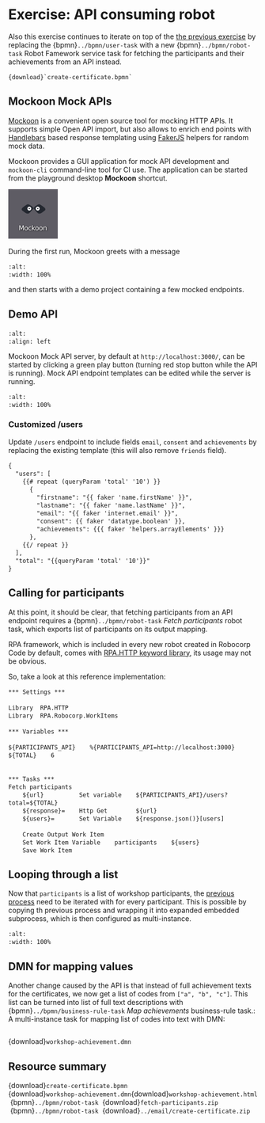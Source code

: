 # Exercise: API consuming robot

Also this exercise continues to iterate on top of the [the previous exercise](../email/index.md) by replacing the {bpmn}`../bpmn/user-task` with a new {bpmn}`../bpmn/robot-task` Robot Famework service task for fetching the participants and their achievements from an API instead.

```{bpmn-figure} create-certificate
{download}`create-certificate.bpmn`
```

## Mockoon Mock APIs

[Mockoon](https://mockoon.com/) is a convenient open source tool for mocking HTTP APIs. It supports simple Open API import, but also allows to enrich end points with [Handlebars](https://handlebarsjs.com/) based response templating using [FakerJS](https://fakerjs.dev/) helpers for random mock data.

Mockoon provides a GUI application for mock API development and `mockoon-cli` command-line tool for CI use. The application can be started from the playground desktop **Mockoon** shortcut.

![Mockoon desktop icon](../playground/desktop-mockoon.png)

During the first run, Mockoon greets with a message

```{figure} mockoon-welcome.png
:alt:
:width: 100%
```

and then starts with a demo project containing a few mocked endpoints.

## Demo API

```{figure} mockoon-play.png
:alt:
:align: left
```

Mockoon Mock API server, by default at `http://localhost:3000/`, can be started by clicking a green play button (turning red stop button while the API is running). Mock API endpoint templates can be edited while the server is running.

```{figure} mockoon-users.png
:alt:
:width: 100%
```

### Customized /users

Update `/users` endpoint to include fields `email`, `consent` and `achievements` by replacing the existing template (this will also remove `friends` field).

```
{
  "users": [
    {{# repeat (queryParam 'total' '10') }}
      {
        "firstname": "{{ faker 'name.firstName' }}",
        "lastname": "{{ faker 'name.lastName' }}",
        "email": "{{ faker 'internet.email' }}",
        "consent": {{ faker 'datatype.boolean' }},
        "achievements": {{{ faker 'helpers.arrayElements' }}}
      },
    {{/ repeat }}
  ],
  "total": "{{queryParam 'total' '10'}}"
}
```

## Calling for participants

At this point, it should be clear, that fetching participants from an API endpoint requires a {bpmn}`../bpmn/robot-task` *Fetch participants* robot task, which exports list of participants on its output mapping.

RPA framework, which is included in every new robot created in Robocorp Code by default, comes with [RPA.HTTP keyword library](https://robocorp.com/docs/libraries/rpa-framework/rpa-http), its usage may not be obvious.

So, take a look at this reference implementation:

```robotframework
*** Settings ***

Library  RPA.HTTP
Library  RPA.Robocorp.WorkItems

*** Variables ***

${PARTICIPANTS_API}    %{PARTICIPANTS_API=http://localhost:3000}
${TOTAL}    6


*** Tasks ***
Fetch participants
    ${url}          Set variable    ${PARTICIPANTS_API}/users?total=${TOTAL}
    ${response}=    Http Get        ${url}
    ${users}=       Set Variable    ${response.json()}[users]

    Create Output Work Item
    Set Work Item Variable    participants    ${users}
    Save Work Item
```


## Looping through a list

Now that `participants` is a list of workshop participants, the [previous process](../email/index.md) need to be iterated with for every participant. This is possible by copying th previous process and wrapping it into expanded embedded subprocess, which is then configured as multi-instance.

```{figure} modeler-multi-instance.png
:alt:
:width: 100%
```

## DMN for mapping values

Another change caused by the API is that instead of full achievement texts for the certificates, we now get a list of codes from `["a", "b", "c"]`. This list can be turned into list of full text descriptions with {bpmn}`../bpmn/business-rule-task` *Map achievements* business-rule task.: A multi-instance task for mapping list of codes into text with DMN:

```{dmn-html} workshop-achievement
```
{download}`workshop-achievement.dmn`


## Resource summary

{download}`create-certificate.bpmn`<br/>
{download}`workshop-achievement.dmn`{download}`workshop-achievement.html`<br/>
&nbsp;{bpmn}`../bpmn/robot-task`&nbsp; {download}`fetch-participants.zip`<br/>
&nbsp;{bpmn}`../bpmn/robot-task`&nbsp; {download}`../email/create-certificate.zip`


